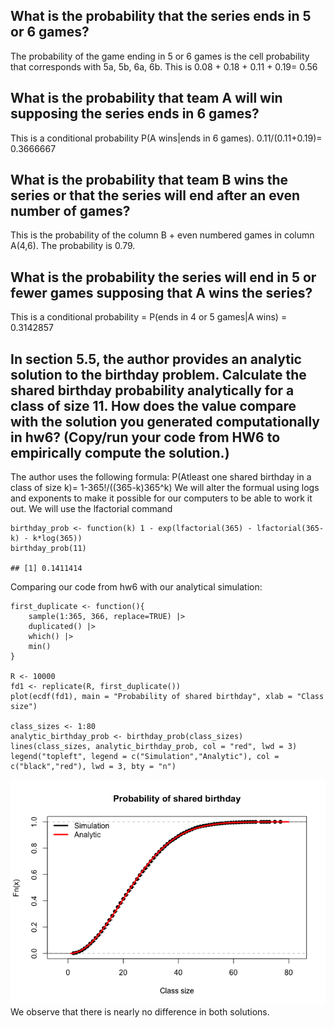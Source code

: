 ## What is the probability that the series ends in 5 or 6 games?

The probability of the game ending in 5 or 6 games is the cell
probability that corresponds with 5a, 5b, 6a, 6b. This is 0.08 + 0.18 +
0.11 + 0.19= 0.56

## What is the probability that team A will win supposing the series ends in 6 games?

This is a conditional probability P(A wins|ends in 6 games).
0.11/(0.11+0.19)= 0.3666667

## What is the probability that team B wins the series or that the series will end after an even number of games?

This is the probability of the column B + even numbered games in column
A(4,6). The probability is 0.79.

## What is the probability the series will end in 5 or fewer games supposing that A wins the series?

This is a conditional probability = P(ends in 4 or 5 games|A wins) =
0.3142857

## In section 5.5, the author provides an analytic solution to the birthday problem. Calculate the shared birthday probability analytically for a class of size 11. How does the value compare with the solution you generated computationally in hw6? (Copy/run your code from HW6 to empirically compute the solution.)

The author uses the following formula: P(Atleast one shared birthday in
a class of size k)= 1-365!/((365-k)365^k) We will alter the formual
using logs and exponents to make it possible for our computers to be
able to work it out. We will use the lfactorial command

    birthday_prob <- function(k) 1 - exp(lfactorial(365) - lfactorial(365-k) - k*log(365))
    birthday_prob(11)

    ## [1] 0.1411414

Comparing our code from hw6 with our analytical simulation:

    first_duplicate <- function(){
        sample(1:365, 366, replace=TRUE) |>
        duplicated() |>
        which() |>
        min()
    }

    R <- 10000
    fd1 <- replicate(R, first_duplicate())
    plot(ecdf(fd1), main = "Probability of shared birthday", xlab = "Class size")

    class_sizes <- 1:80
    analytic_birthday_prob <- birthday_prob(class_sizes)
    lines(class_sizes, analytic_birthday_prob, col = "red", lwd = 3)
    legend("topleft", legend = c("Simulation","Analytic"), col = c("black","red"), lwd = 3, bty = "n")

![](HW9_files/figure-markdown_strict/unnamed-chunk-2-1.png) We observe
that there is nearly no difference in both solutions.

